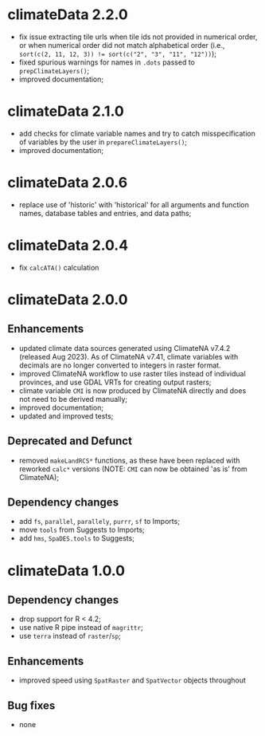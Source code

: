 # climateData 2.2.0

- fix issue extracting tile urls when tile ids not provided in numerical order, or when numerical order did not match alphabetical order (i.e., `sort(c(2, 11, 12, 3)) != sort(c("2", "3", "11", "12"))`);
- fixed spurious warnings for names in `.dots` passed to `prepClimateLayers()`;
- improved documentation;

# climateData 2.1.0

- add checks for climate variable names and try to catch misspecification of variables by the user in `prepareClimateLayers()`;
- improved documentation;

# climateData 2.0.6

- replace use of 'historic' with 'historical' for all arguments and function names, database tables and entries, and data paths;

# climateData 2.0.4

- fix `calcATA()` calculation

# climateData 2.0.0

## Enhancements

- updated climate data sources generated using ClimateNA v7.4.2 (released Aug 2023). As of ClimateNA v7.41, climate variables with decimals are no longer converted to integers in raster format.
- improved ClimateNA workflow to use raster tiles instead of individual provinces, and use GDAL VRTs for creating output rasters;
- climate variable `CMI` is now produced by ClimateNA directly and does not need to be derived manually;
- improved documentation;
- updated and improved tests;

## Deprecated and Defunct

- removed `makeLandRCS*` functions, as these have been replaced with reworked `calc*` versions (NOTE: `CMI` can now be obtained 'as is' from ClimateNA);

## Dependency changes

- add `fs`, `parallel`, `parallely`, `purrr`, `sf` to Imports;
- move `tools` from Suggests to Imports;
- add `hms`, `SpaDES.tools` to Suggests;

# climateData 1.0.0

## Dependency changes

- drop support for R < 4.2;
- use native R pipe instead of `magrittr`;
- use `terra` instead of `raster`/`sp`;

## Enhancements

- improved speed using `SpatRaster` and `SpatVector` objects throughout

## Bug fixes
- none
